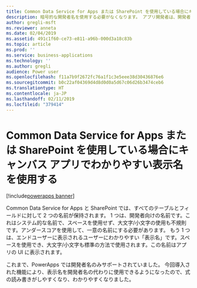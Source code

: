 ```yaml
---
title: Common Data Service for Apps または SharePoint を使用している場合にキャンバス アプリでわかりやすい表示名を使用する
description: 暗号的な開発者名を使用する必要がなくなります。 アプリ開発者は、開発者ポータルやアプリの UI で表示名を使用できるようになりました。
author: gregli-msft
ms.reviewer: anneta
ms.date: 02/04/2019
ms.assetid: 491c1f60-ce73-e811-a96b-000d3a18c83b
ms.topic: article
ms.prod: ''
ms.service: business-applications
ms.technology: ''
ms.author: gregli
audience: Power user
ms.openlocfilehash: f11a7b9f2672fc76a1f1c3e5eee38d30436876e6
ms.sourcegitcommit: b0c22af04369d4d8d0d0a5d67c06d26b3474ceb6
ms.translationtype: HT
ms.contentlocale: ja-JP
ms.lasthandoff: 02/11/2019
ms.locfileid: "379414"
---
```

# <a name="work-with-friendly-display-names-in-canvas-apps-when-using-common-data-service-for-apps-or-sharepoint"></a>Common Data Service for Apps または SharePoint を使用している場合にキャンバス アプリでわかりやすい表示名を使用する


[!include[powerapps banner](../includes/powerapps.md)]

Common Data Service for Apps と SharePoint では、すべてのテーブルとフィールドに対して 2 つの名前が保持されます。  1 つは、開発者向けの名前です。これはシステム的な名前で、スペースを使用せず、大文字/小文字の使用も不規則です。アンダースコアを使用して、一意の名前にする必要があります。 もう 1 つは、エンドユーザーに表示されるユーザーにわかりやすい「表示名」です。スペースを使用でき、大文字/小文字も標準の方法で使用されます。この名前はアプリの UI に表示されます。  

これまで、PowerApps では開発者名のみサポートされていました。 今回導入された機能により、表示名を開発者名の代わりに使用できるようになったので、式の読み書きがしやすくなり、わかりやすくなりました。